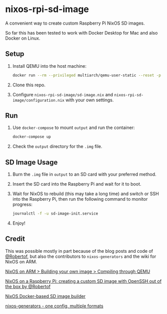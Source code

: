 # nixos-rpi-sd-image

A convenient way to create custom Raspberry Pi NixOS SD images.

So far this has been tested to work with Docker Desktop for Mac and also Docker
on Linux.

## Setup

1.  Install QEMU into the host machine:

    ```sh
    docker run --rm --privileged multiarch/qemu-user-static --reset -p yes
    ```

2.  Clone this repo.

3.  Configure `nixos-rpi-sd-image/sd-image.nix` and
    `nixos-rpi-sd-image/configuration.nix` with your own settings.

## Run

1.  Use `docker-compose` to mount `output` and run the container:

    ```sh
    docker-compose up
    ```

2.  Check the `output` directory for the `.img` file.

## SD Image Usage

1.  Burn the `.img` file in `output` to an SD card with your preferred method.

2.  Insert the SD card into the Raspberry Pi and wait for it to boot.

3.  Wait for NixOS to rebuild (this may take a long time) and switch or SSH into
    the Raspberry Pi, then run the following command to monitor progress:

    ```sh
    journalctl -f -u sd-image-init.service
    ```

4.  Enjoy!

## Credit

This was possible mostly in part because of the blog posts and code of
[@Robertof][], but also the contributors to `nixos-generators` and the wiki for
NixOS on ARM.

[NixOS on ARM > Building your own image > Compiling through QEMU][]

[NixOS on a Raspberry Pi: creating a custom SD image with OpenSSH out of the box by @Robertof][]

[NixOS Docker-based SD image builder][]

[nixos-generators - one config, multiple formats][]

[@Robertof]: https://github.com/Robertof
[NixOS on ARM > Building your own image > Compiling through QEMU]: https://nixos.wiki/wiki/NixOS_on_ARM#Compiling_through_QEMU
[NixOS on a Raspberry Pi: creating a custom SD image with OpenSSH out of the box by @Robertof]: https://rbf.dev/blog/2020/05/custom-nixos-build-for-raspberry-pis/
[NixOS Docker-based SD image builder]: https://github.com/Robertof/nixos-docker-sd-image-builder
[nixos-generators - one config, multiple formats]: https://github.com/nix-community/nixos-generators
